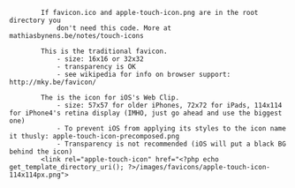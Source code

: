     		If favicon.ico and apple-touch-icon.png are in the root directory you
    			don't need this code. More at mathiasbynens.be/notes/touch-icons

    		This is the traditional favicon.
    			- size: 16x16 or 32x32
    			- transparency is OK
    			- see wikipedia for info on browser support: http://mky.be/favicon/

    		The is the icon for iOS's Web Clip.
    			- size: 57x57 for older iPhones, 72x72 for iPads, 114x114 for iPhone4's retina display (IMHO, just go ahead and use the biggest one)
    			- To prevent iOS from applying its styles to the icon name it thusly: apple-touch-icon-precomposed.png
    			- Transparency is not recommended (iOS will put a black BG behind the icon)
    		<link rel="apple-touch-icon" href="<?php echo get_template_directory_uri(); ?>/images/favicons/apple-touch-icon-114x114px.png">
